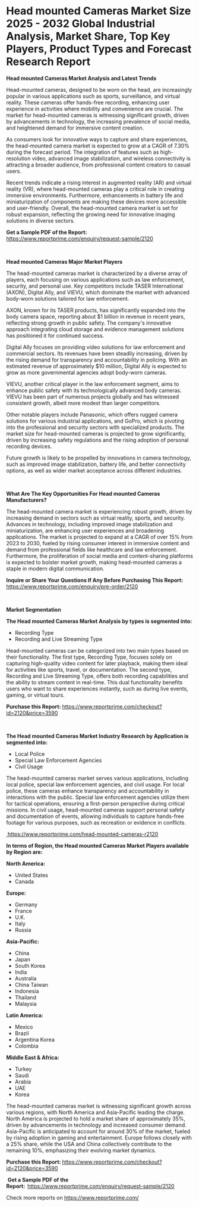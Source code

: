 <p><h1>Head mounted Cameras Market Size 2025 - 2032 Global Industrial Analysis, Market Share, Top Key Players, Product Types and Forecast Research Report</h1></p><p><strong>Head mounted Cameras Market Analysis and Latest Trends</strong></p>
<p><p>Head-mounted cameras, designed to be worn on the head, are increasingly popular in various applications such as sports, surveillance, and virtual reality. These cameras offer hands-free recording, enhancing user experience in activities where mobility and convenience are crucial. The market for head-mounted cameras is witnessing significant growth, driven by advancements in technology, the increasing prevalence of social media, and heightened demand for immersive content creation.</p><p>As consumers look for innovative ways to capture and share experiences, the head-mounted camera market is expected to grow at a CAGR of 7.30% during the forecast period. The integration of features such as high-resolution video, advanced image stabilization, and wireless connectivity is attracting a broader audience, from professional content creators to casual users. </p><p>Recent trends indicate a rising interest in augmented reality (AR) and virtual reality (VR), where head-mounted cameras play a critical role in creating immersive environments. Furthermore, enhancements in battery life and miniaturization of components are making these devices more accessible and user-friendly. Overall, the head-mounted camera market is set for robust expansion, reflecting the growing need for innovative imaging solutions in diverse sectors.</p></p>
<p><strong>Get a Sample PDF of the Report:&nbsp;</strong> <a href="https://www.reportprime.com/enquiry/request-sample/2120?utm_campaign=2753&utm_medium=2&utm_source=Github&utm_content=ia&utm_term=18032025&utm_id=head-mounted-cameras">https://www.reportprime.com/enquiry/request-sample/2120</a></p>
<p>&nbsp;</p>
<p><strong>Head mounted Cameras Major Market Players</strong></p>
<p><p>The head-mounted cameras market is characterized by a diverse array of players, each focusing on various applications such as law enforcement, security, and personal use. Key competitors include TASER International (AXON), Digital Ally, and VIEVU, which dominate the market with advanced body-worn solutions tailored for law enforcement. </p><p>AXON, known for its TASER products, has significantly expanded into the body camera space, reporting about $1 billion in revenue in recent years, reflecting strong growth in public safety. The company's innovative approach integrating cloud storage and evidence management solutions has positioned it for continued success.</p><p>Digital Ally focuses on providing video solutions for law enforcement and commercial sectors. Its revenues have been steadily increasing, driven by the rising demand for transparency and accountability in policing. With an estimated revenue of approximately $10 million, Digital Ally is expected to grow as more governmental agencies adopt body-worn cameras.</p><p>VIEVU, another critical player in the law enforcement segment, aims to enhance public safety with its technologically advanced body cameras. VIEVU has been part of numerous projects globally and has witnessed consistent growth, albeit more modest than larger competitors.</p><p>Other notable players include Panasonic, which offers rugged camera solutions for various industrial applications, and GoPro, which is pivoting into the professional and security sectors with specialized products. The market size for head-mounted cameras is projected to grow significantly, driven by increasing safety regulations and the rising adoption of personal recording devices.</p><p>Future growth is likely to be propelled by innovations in camera technology, such as improved image stabilization, battery life, and better connectivity options, as well as wider market acceptance across different industries.</p></p>
<p>&nbsp;</p>
<p><strong>What Are The Key Opportunities For Head mounted Cameras Manufacturers?</strong></p>
<p><p>The head-mounted camera market is experiencing robust growth, driven by increasing demand in sectors such as virtual reality, sports, and security. Advances in technology, including improved image stabilization and miniaturization, are enhancing user experiences and broadening applications. The market is projected to expand at a CAGR of over 15% from 2023 to 2030, fueled by rising consumer interest in immersive content and demand from professional fields like healthcare and law enforcement. Furthermore, the proliferation of social media and content-sharing platforms is expected to bolster market growth, making head-mounted cameras a staple in modern digital communication.</p></p>
<p><strong>Inquire or Share Your Questions If Any Before Purchasing This Report:</strong> <a href="https://www.reportprime.com/enquiry/pre-order/2120?utm_campaign=2753&utm_medium=2&utm_source=Github&utm_content=ia&utm_term=18032025&utm_id=head-mounted-cameras">https://www.reportprime.com/enquiry/pre-order/2120</a></p>
<p>&nbsp;</p>
<p><strong>Market Segmentation</strong></p>
<p><strong>The Head mounted Cameras Market Analysis by types is segmented into:</strong></p>
<p><ul><li>Recording Type</li><li>Recording and Live Streaming Type</li></ul></p>
<p><p>Head-mounted cameras can be categorized into two main types based on their functionality. The first type, Recording Type, focuses solely on capturing high-quality video content for later playback, making them ideal for activities like sports, travel, or documentation. The second type, Recording and Live Streaming Type, offers both recording capabilities and the ability to stream content in real-time. This dual functionality benefits users who want to share experiences instantly, such as during live events, gaming, or virtual tours.</p></p>
<p><strong>Purchase this Report:&nbsp;</strong><a href="https://www.reportprime.com/checkout?id=2120&price=3590&utm_campaign=2753&utm_medium=2&utm_source=Github&utm_content=ia&utm_term=18032025&utm_id=head-mounted-cameras">https://www.reportprime.com/checkout?id=2120&price=3590</a></p>
<p>&nbsp;</p>
<p><strong>The Head mounted Cameras Market Industry Research by Application is segmented into:</strong></p>
<p><ul><li>Local Police</li><li>Special Law Enforcement Agencies</li><li>Civil Usage</li></ul></p>
<p><p>The head-mounted cameras market serves various applications, including local police, special law enforcement agencies, and civil usage. For local police, these cameras enhance transparency and accountability in interactions with the public. Special law enforcement agencies utilize them for tactical operations, ensuring a first-person perspective during critical missions. In civil usage, head-mounted cameras support personal safety and documentation of events, allowing individuals to capture hands-free footage for various purposes, such as recreation or evidence in conflicts.</p></p>
<p><a href="https://www.reportprime.com/head-mounted-cameras-r2120?utm_campaign=2753&utm_medium=2&utm_source=Github&utm_content=ia&utm_term=18032025&utm_id=head-mounted-cameras">&nbsp;https://www.reportprime.com/head-mounted-cameras-r2120</a></p>
<p><strong>In terms of Region, the Head mounted Cameras Market Players available by Region are:</strong></p>
<p>
    <p> <strong> North America: </strong>
        <ul>
            <li>United States</li>
            <li>Canada</li>
        </ul>
        </p> 
    <p> <strong> Europe: </strong>
        <ul>
            <li>Germany</li>
            <li>France</li>
            <li>U.K.</li>
            <li>Italy</li>
            <li>Russia</li>
        </ul>
        </p> 
    <p> <strong> Asia-Pacific: </strong>
        <ul>
            <li>China</li>
            <li>Japan</li>
            <li>South Korea</li>
            <li>India</li>
            <li>Australia</li>
            <li>China Taiwan</li>
            <li>Indonesia</li>
            <li>Thailand</li>
            <li>Malaysia</li>
        </ul>
        </p> 
    <p> <strong> Latin America: </strong>
        <ul>
            <li>Mexico</li>
            <li>Brazil</li>
            <li>Argentina Korea</li>
            <li>Colombia</li>
        </ul>
        </p> 
    <p> <strong> Middle East & Africa: </strong>
        <ul>
            <li>Turkey</li>
            <li>Saudi</li>
            <li>Arabia</li>
            <li>UAE</li>
            <li>Korea</li>
        </ul>
    </p>
    </p>
<p><p>The head-mounted cameras market is witnessing significant growth across various regions, with North America and Asia-Pacific leading the charge. North America is projected to hold a market share of approximately 35%, driven by advancements in technology and increased consumer demand. Asia-Pacific is anticipated to account for around 30% of the market, fueled by rising adoption in gaming and entertainment. Europe follows closely with a 25% share, while the USA and China collectively contribute to the remaining 10%, emphasizing their evolving market dynamics.</p></p>
<p><strong>Purchase this Report: </strong><a href="https://www.reportprime.com/checkout?id=2120&price=3590&utm_campaign=2753&utm_medium=2&utm_source=Github&utm_content=ia&utm_term=18032025&utm_id=head-mounted-cameras">https://www.reportprime.com/checkout?id=2120&price=3590</a></p>
<p>&nbsp;<strong>Get a Sample PDF of the Report:&nbsp;&nbsp;</strong><a href="https://www.reportprime.com/enquiry/request-sample/2120?utm_campaign=2753&utm_medium=2&utm_source=Github&utm_content=ia&utm_term=18032025&utm_id=head-mounted-cameras">https://www.reportprime.com/enquiry/request-sample/2120</a></p>
<p><strong></strong></p>
<p>Check more reports on <a href="https://www.reportprime.com/?utm_campaign=2753&utm_medium=2&utm_source=Github&utm_content=ia&utm_term=18032025&utm_id=head-mounted-cameras">https://www.reportprime.com/</a></p>